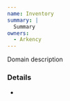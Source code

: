 ```yaml
---
name: Inventory
summary: |
  Summary
owners:
  - Arkency
---
```


<Admonition>Domain description</Admonition>

### Details

-

<NodeGraph title="Domain Graph" />
